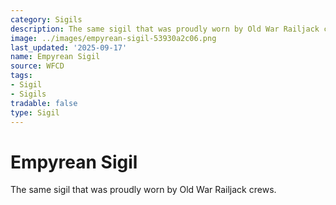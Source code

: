 ```yaml
---
category: Sigils
description: The same sigil that was proudly worn by Old War Railjack crews.
image: ../images/empyrean-sigil-53930a2c06.png
last_updated: '2025-09-17'
name: Empyrean Sigil
source: WFCD
tags:
- Sigil
- Sigils
tradable: false
type: Sigil
---
```


# Empyrean Sigil

The same sigil that was proudly worn by Old War Railjack crews.


